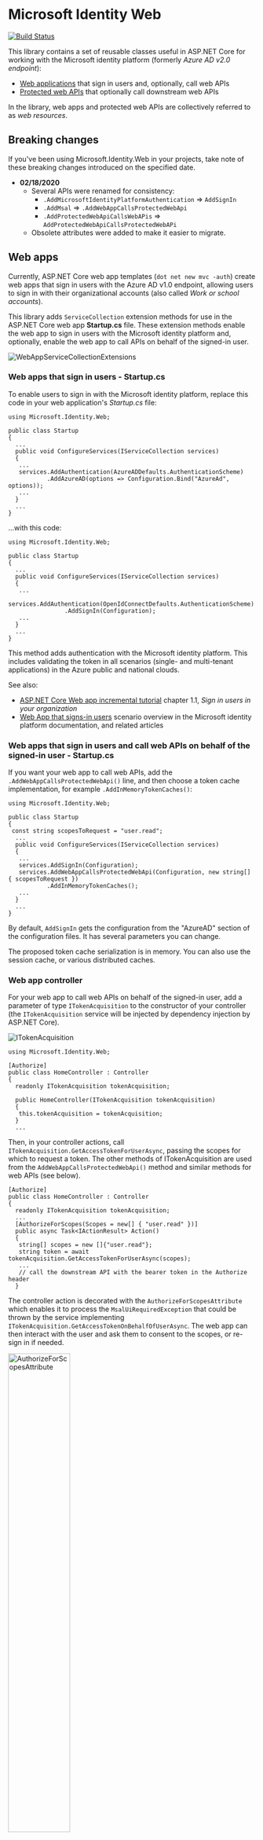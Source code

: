 # Microsoft Identity Web

[![Build Status](https://img.shields.io/endpoint.svg?url=https%3A%2F%2Factions-badge.atrox.dev%2FAzureAD%2Fmicrosoft-identity-web%2Fbadge&style=flat)](https://actions-badge.atrox.dev/AzureAD/microsoft-identity-web/goto)

This library contains a set of reusable classes useful in ASP.NET Core for working with the Microsoft identity platform (formerly *Azure AD v2.0 endpoint*):

- [Web applications](#web-apps) that sign in users and, optionally, call web APIs
- [Protected web APIs](#web-apis) that optionally call downstream web APIs

In the library, web apps and protected web APIs are collectively referred to as *web resources*.

## Breaking changes

If you've been using Microsoft.Identity.Web in your projects, take note of these breaking changes introduced on the specified date.

- **02/18/2020**
  - Several APIs were renamed for consistency:
    - `.AddMicrosoftIdentityPlatformAuthentication` => `AddSignIn`
    - `.AddMsal` => `.AddWebAppCallsProtectedWebApi`
    - `.AddProtectedWebApiCallsWebAPis` => `AddProtectedWebApiCallsProtectedWebAPi`
  - Obsolete attributes were added to make it easier to migrate.

## Web apps

Currently, ASP.NET Core web app templates (`dot net new mvc -auth`) create web apps that sign in users with the Azure AD v1.0 endpoint, allowing users to sign in with their organizational accounts (also called *Work or school accounts*).

This library adds `ServiceCollection` extension methods for use in the ASP.NET Core web app **Startup.cs** file. These extension methods enable the web app to sign in users with the Microsoft identity platform and, optionally, enable the web app to call APIs on behalf of the signed-in user.

![WebAppServiceCollectionExtensions](https://user-images.githubusercontent.com/13203188/64252959-82ae3680-cf1c-11e9-8a01-0a0be728a78e.png)

### Web apps that sign in users - Startup.cs

To enable users to sign in with the Microsoft identity platform, replace this code in your web application's *Startup.cs* file:

```CSharp
using Microsoft.Identity.Web;

public class Startup
{
  ...
  public void ConfigureServices(IServiceCollection services)
  {
   ...
   services.AddAuthentication(AzureADDefaults.AuthenticationScheme)
           .AddAzureAD(options => Configuration.Bind("AzureAd", options));
   ...
  }
  ...
}
```

...with this code:

```CSharp
using Microsoft.Identity.Web;

public class Startup
{
  ...
  public void ConfigureServices(IServiceCollection services)
  {
   ...
      services.AddAuthentication(OpenIdConnectDefaults.AuthenticationScheme)
                .AddSignIn(Configuration);
   ...
  }
  ...
}
```

This method adds authentication with the Microsoft identity platform. This includes validating the token in all scenarios (single- and multi-tenant applications) in the Azure public and national clouds.

See also:

- [ASP.NET Core Web app incremental tutorial](https://github.com/Azure-Samples/active-directory-aspnetcore-webapp-openidconnect-v2/tree/master/1-WebApp-OIDC/1-1-MyOrg) chapter 1.1, *Sign in users in your organization*
- [Web App that signs-in users](https://docs.microsoft.com/azure/active-directory/develop/scenario-web-app-sign-user-overview) scenario overview in the Microsoft identity platform documentation, and related articles

### Web apps that sign in users and call web APIs on behalf of the signed-in user - Startup.cs

If you want your web app to call web APIs, add the `.AddWebAppCallsProtectedWebApi()` line, and then choose a token cache implementation, for example `.AddInMemoryTokenCaches()`:

```CSharp
using Microsoft.Identity.Web;

public class Startup
{
 const string scopesToRequest = "user.read";
  ...
  public void ConfigureServices(IServiceCollection services)
  {
   ...
   services.AddSignIn(Configuration);
   services.AddWebAppCallsProtectedWebApi(Configuration, new string[] { scopesToRequest })
           .AddInMemoryTokenCaches();
   ...
  }
  ...
}
```

By default, `AddSignIn` gets the configuration from the "AzureAD" section of the configuration files. It has
several parameters you can change.

The proposed token cache serialization is in memory. You can also use the session cache, or various distributed caches.

### Web app controller

For your web app to call web APIs on behalf of the signed-in user, add a parameter of type `ITokenAcquisition` to the constructor of your controller (the `ITokenAcquisition` service will be injected by dependency injection by ASP.NET Core).

![ITokenAcquisition](https://user-images.githubusercontent.com/13203188/62526943-14783600-b7ef-11e9-9913-ca79bf7a5cee.png)

```CSharp
using Microsoft.Identity.Web;

[Authorize]
public class HomeController : Controller
{
  readonly ITokenAcquisition tokenAcquisition;

  public HomeController(ITokenAcquisition tokenAcquisition)
  {
   this.tokenAcquisition = tokenAcquisition;
  }
  ...
```

Then, in your controller actions, call `ITokenAcquisition.GetAccessTokenForUserAsync`, passing the scopes for which to request a token. The other methods of ITokenAcquisition are used from the `AddWebAppCallsProtectedWebApi()` method and similar methods for web APIs (see below).

```CSharp
[Authorize]
public class HomeController : Controller
{
  readonly ITokenAcquisition tokenAcquisition;
  ...
  [AuthorizeForScopes(Scopes = new[] { "user.read" })]
  public async Task<IActionResult> Action()
  {
   string[] scopes = new []{"user.read"};
   string token = await tokenAcquisition.GetAccessTokenForUserAsync(scopes);
   ...
   // call the downstream API with the bearer token in the Authorize header
  }
```

The controller action is decorated with the `AuthorizeForScopesAttribute` which enables it to process the `MsalUiRequiredException` that could be thrown by the service implementing `ITokenAcquisition.GetAccessTokenOnBehalfOfUserAsync`. The web app can then interact with the user and ask them to consent to the scopes, or re-sign in if needed.

<img alt="AuthorizeForScopesAttribute" src="https://user-images.githubusercontent.com/13203188/64253212-0bc56d80-cf1d-11e9-9666-2e72b78886ed.png" width="50%"/>

### Samples and documentation

You can learn how the library is used in the following samples:

- [ASP.NET Core Web app incremental tutorial](https://github.com/Azure-Samples/active-directory-aspnetcore-webapp-openidconnect-v2) chapter 2.1, [call Microsoft Graph on behalf of a signed in user](https://github.com/Azure-Samples/active-directory-aspnetcore-webapp-openidconnect-v2/tree/master/2-WebApp-graph-user/2-1-Call-MSGraph)
- [ASP.NET Core Web app incremental tutorial](https://github.com/Azure-Samples/active-directory-aspnetcore-webapp-openidconnect-v2) chapter 2.2, [call Microsoft Graph on behalf of a signed in user with a SQL token cache](https://github.com/Azure-Samples/active-directory-aspnetcore-webapp-openidconnect-v2/tree/master/2-WebApp-graph-user/2-2-TokenCache)
- [Web app that calls web apis](https://docs.microsoft.com/azure/active-directory/develop/scenario-web-app-call-api-overview) scenario overview in the Microsoft identity platform documentation, and related articles

## Web APIs

The Microsoft.Identity.Web library also enables web APIs to work with the Microsoft identity platform, enabling them to process access tokens for both work and school and Microsoft personal accounts.

![image](https://user-images.githubusercontent.com/13203188/64253058-ba1ce300-cf1c-11e9-8f01-88180fc0faed.png)

### Protected web APIs - Startup.cs

To enable the web API to accept tokens emitted by the Microsoft identity platform, replace this code in your web API's *Startup.cs* file:

```CSharp
using Microsoft.Identity.Web;

public class Startup
{
  ...
  public void ConfigureServices(IServiceCollection services)
  {
   ...
   services.AddAuthentication(AzureADDefaults.AuthenticationScheme)
           .AddAzureAdBearer(options => Configuration.Bind("AzureAd", options));
   ...
  }
  ...
}
```

...with this code:

```CSharp
using Microsoft.Identity.Web;

public class Startup
{
  ...
  public void ConfigureServices(IServiceCollection services)
  {
   ...
   services.AddProtectedWebApi(Configuration);
   ...
  }
  ...
}
```

This method enables your web API to be protected using the Microsoft identity platform. This includes validating the token in all scenarios (single- and multi-tenant applications) in the Azure public and national clouds.

See also:

- [ASP.NET Core Web API incremental tutorial](https://github.com/Azure-Samples/active-directory-dotnet-native-aspnetcore-v2) chapter 1.1, [Protect the web API](https://github.com/Azure-Samples/active-directory-dotnet-native-aspnetcore-v2/tree/master/1.%20Desktop%20app%20calls%20Web%20API)
- [Protected web API](https://docs.microsoft.com/azure/active-directory/develop/scenario-protected-web-api-overview) scenario overview in the Microsoft identity platform documentation, and related articles

### Protected web APIs that call downstream APIs on behalf of a user - Startup.cs

If you want your web API to call downstream web APIs, add the `.AddProtectedWebApiCallsProtectedWebApi()` line, and then choose a token cache implementation, for example `.AddInMemoryTokenCaches()`:

```CSharp
using Microsoft.Identity.Web;

public class Startup
{
  ...
  public void ConfigureServices(IServiceCollection services)
  {
   ...
   services.AddProtectedWebApi(Configuration)
           .AddProtectedWebApiCallsProtectedWebApi()
           .AddInMemoryTokenCaches();
   ...
  }
  ...
}
```

As with web apps, you can choose various token cache implementations.

If you're certain that your web API will need some specific scopes, you can optionally pass them as arguments to `AddProtectedWebApiCallsProtectedWebApi`.

### Web API controller

To enable your web API to call downstream APIs:

- Add (as in web apps) a parameter of type `ITokenAcquisition` to the constructor of your controller. The `ITokenAcquisition` service will be injected by dependency injection by ASP.NET Core.
- In your controller actions, verify that the token contains the scopes expected by the action. To do so, call the `VerifyUserHasAnyAcceptedScope` extension method on the `HttpContext`.

  <img alt="ScopesRequiredHttpContextExtensions" src="https://user-images.githubusercontent.com/13203188/64253176-f9e3ca80-cf1c-11e9-8fe9-df06cee11c25.png" width="80%"/>

- In your controller actions, call `ITokenAcquisition.GetAccessTokenForUserAsync`, passing the scopes for which to request a token.

The following code snippet shows how to combine these steps:

```CSharp
[Authorize]
public class HomeController : Controller
{
  readonly ITokenAcquisition tokenAcquisition;

  static string[] scopeRequiredByAPI = new string[] { "access_as_user" };
  ...
  public async Task<IActionResult> Action()
  {
   HttpContext.VerifyUserHasAnyAcceptedScope(scopeRequiredByAPI);
   string[] scopes = new []{"user.read"};
   try
   {
      string accessToken = await _tokenAcquisition.GetAccessTokenOnBehalfOfUser(scopes);
      // call the downstream API with the bearer token in the Authorize header
    }
    catch (MsalUiRequiredException ex)
    {
      _tokenAcquisition.ReplyForbiddenWithWwwAuthenticateHeader(HttpContext, scopes, ex);
    }
   ...
  }
```

#### Handle conditional access

When your web API tries to get a token for the downstream API, the token acquisition service may throw a `MsalUiRequiredException`. The `MsalUiRequiredException` indicates that the user on the client calling the web API needs to perform additional actions, for example, multi-factor authentication.

Given that the web API isn't capable of performing such interaction itself, the exception needs to be passed to the client. To propagate the exception back to the client, catch the exception and call the `ITokenAcquisition.ReplyForbiddenWithWwwAuthenticateHeader` method.

## Token cache serialization

For web apps that call web APIs and web APIs that call downstream APIs, the code snippets above show the use of the In Memory token cache serialization. The library provides several alternate token cache serialization methods:

| Extension Method | Microsoft.Identity.Web sub namespace | Description  |
| ---------------- | --------- | ------------ |
| `AddInMemoryTokenCaches` | `TokenCacheProviders.InMemory` | In memory token cache serialization. This implementation is great in samples. It's also good in production applications provided you don't mind if the token cache is lost when the web app is restarted. `AddInMemoryTokenCaches` takes an optional parameter of type `MsalMemoryTokenCacheOptions` that enables you to specify the duration after which the cache entry will expire unless it's used.
| `AddSessionTokenCaches` | `TokenCacheProviders.Session` | The token cache is bound to the user session. This option isn't ideal if the ID token is too large because it contains too many claims as the cookie would be too large.
| `AddDistributedTokenCaches` | `TokenCacheProviders.Distributed` | The token cache is an adapter against the ASP.NET Core `IDistributedCache` implementation, therefore enabling you to choose between a distributed memory cache, a Redis cache, or a SQL Server cache. For details about the IDistributedCache` implementations, see https://docs.microsoft.com/aspnet/core/performance/caching/distributed?view=aspnetcore-2.2#distributed-memory-cache.

Examples of possible distributed cache:

```CSharp
// or use a distributed Token Cache by adding
    services.AddSignIn(Configuration);
    services.AddWebAppCallsProtectedWebApi(Configuration, new string[] { scopesToRequest })
            .AddDistributedTokenCaches();

// and then choose your implementation

// For instance the distributed in memory cache (not cleared when you stop the app)
services.AddDistributedMemoryCache()

// Or a Redis cache
services.AddStackExchangeRedisCache(options =>
{
 options.Configuration = "localhost";
 options.InstanceName = "SampleInstance";
});

// Or even a SQL Server token cache
services.AddDistributedSqlServerCache(options =>
{
 options.ConnectionString = _config["DistCache_ConnectionString"];
 options.SchemaName = "dbo";
 options.TableName = "TestCache";
});
```

## Other utility classes

The library contains additional classes that you might find useful.

### ClaimsPrincipalExtensions

In web apps that sign in users, ASP.NET Core transforms the claims in the IDToken to a `ClaimsPrincipal` instance, held by the `HttpContext.User` property. In the same way, in protected web APIs, the claims from the JWT bearer token used to call the API are available in `HttpContext.User`.

The library provides extension methods to retrieve some of the relevant information about the user in the `ClaimsPrincipalExtensions` class.

<img alt="ClaimsPrincipalExtensions" src="https://user-images.githubusercontent.com/13203188/62538243-2bc31d80-b807-11e9-8689-085c5dc78f7e.png" width="60%"/>

If you want to implement your own token cache serialization, you might want to use this class, for instance to get the key of the token cache to serialize (typically `GetMsalAccountId()`).

### ClaimsPrincipalFactory

In the other direction, `ClaimsPrincipalFactory` instantiates a `ClaimsPrincipal` from an account objectId and tenantId. These methods can be useful when the web app or the web API subscribes to another service on behalf of the user, and then is called back by a notification where the users are identified by only their tenant ID and object ID. This is the case, for instance, for [Microsoft Graph Web Hooks](https://docs.microsoft.com/graph/api/resources/webhooks) [notifications](https://docs.microsoft.com/graph/webhooks#notification-example).

<img alt="ClaimsPrincipalFactory" src="https://user-images.githubusercontent.com/13203188/62538251-2fef3b00-b807-11e9-912f-2674972e9f48.png" width="70%"/>

### AccountExtensions

Finally, you can create a `ClaimsPrincipal` from an instance of MSAL.NET `IAccount`, using the `ToClaimsPrincipal` method in `AccountExtensions`.

<img alt="AccountExtensions" src="https://user-images.githubusercontent.com/13203188/62538259-341b5880-b807-11e9-9328-a094f79a0874.png" width="60%"/>

### Troubleshooting your web app or web API

To troubleshoot your web app, you can set the `subscribeToOpenIdConnectMiddlewareDiagnosticsEvents` optional boolean to `true` when you call `AddSignIn`. This displays in the output window the progression of the OpenID connect message through the OpenID Connect middleware (from the reception of the message from Azure Active directory to the availability of the user identity in `HttpContext.User`).

<img alt="OpenIdConnectMiddlewareDiagnostics" src="https://user-images.githubusercontent.com/13203188/62538366-75ac0380-b807-11e9-9ce0-d0eec9381b78.png" width="75%"/>

To troubleshoot your web API, you can set the `subscribeToJwtBearerMiddlewareDiagnosticsEvents` optional boolean to `true` when you call `AddProtectedWebApi`. Enabling these diagnostics displays in the output window the progression of the OAuth 2.0 message through the JWTBearer middleware (from the reception of the message from Azure Active directory to the availability of the user identity in `HttpContext.User`).

<img alt="JwtBearerMiddlewareDiagnostics" src="https://user-images.githubusercontent.com/13203188/62538382-7d6ba800-b807-11e9-9540-560e7129197b.png" width="65%"/>

In both cases, you can set a breakpoint in the methods of the  `OpenIdConnectMiddlewareDiagnostics` and `JwtBearerMiddlewareDiagnostics` classes respectively to observe values in the debugger.

## More customization

If you want to customize the `OpenIdConnectOption` or `JwtBearerOption` but still want to benefit from the implementation provided by Microsoft.Identity.Web, you can do so in your `Startup.cs` file:

Let's take, for example, the `AddProtectedWebApi` method. In it, you'll see this event set up:

```csharp
options.Events.OnTokenValidated = async context =>
{
    // This check is required to ensure that the Web API only accepts tokens from tenants where it has been consented and provisioned.
    if (!context.Principal.Claims.Any(x => x.Type == ClaimConstants.Scope)
    && !context.Principal.Claims.Any(y => y.Type == ClaimConstants.Scp)
    && !context.Principal.Claims.Any(y => y.Type == ClaimConstants.Roles))
    {
         throw new UnauthorizedAccessException("Neither scope or roles claim was found in the bearer token.");
    }

    await Task.FromResult(0);
};
```

Say you want to augment the current `ClaimsPrincipal` by adding claims to it, and you have to do it on `OnTokenValidated `. However, you don't want to lose the `UnauthorizedAccessException` check existing in the event. To do so, in your `Startup.cs`, you'd have:

```csharp
services.AddProtectedWebApi(Configuration);
services.Configure<JwtBearerOptions>(AzureADDefaults.JwtBearerAuthenticationScheme, options =>
{
  var existingOnTokenValidatedHandler = options.Events.OnTokenValidated ;
  options.Events.OnTokenValidated = async context =>
  {
       await existingOnTokenValidatedHandler(context);
      // your code to add extra claims that will be executed after the current event implementation.
  }
}

```

## Learn more about the library

You can learn more about the tokens by looking at the following articles in MSAL.NET's conceptual documentation:

- The [Authorization code flow](https://aka.ms/msal-net-authorization-code), used to get a token and cache it for later use after the user signs in with Open ID Connect. See [TokenAcquisition L 107](https://github.com/Azure-Samples/active-directory-aspnetcore-webapp-openidconnect-v2/blob/f99e913cc032e16c59b748241111e97108e87918/Extensions/TokenAcquisition.cs#L107) for details of this code.
- [AcquireTokenSilent](https://aka.ms/msal-net-acquiretokensilent), used by the controller to get an access token for the downstream API. See [TokenAcquisition L 168](https://github.com/Azure-Samples/active-directory-aspnetcore-webapp-openidconnect-v2/blob/f99e913cc032e16c59b748241111e97108e87918/Extensions/TokenAcquisition.cs#L168) for details of this code.
- [Token cache serialization](msal-net-token-cache-serialization)

Token validation is performed by the classes in the [Identity Model Extensions for .NET](https://github.com/AzureAD/azure-activedirectory-identitymodel-extensions-for-dotnet) library. Learn about customizing
token validation by reading:

- [Validating Tokens](https://github.com/AzureAD/azure-activedirectory-identitymodel-extensions-for-dotnet/wiki/ValidatingTokens) in that library's conceptual documentation
- [TokenValidationParameters](https://docs.microsoft.com/dotnet/api/microsoft.identitymodel.tokens.tokenvalidationparameters?view=azure-dotnet)'s reference documentation
